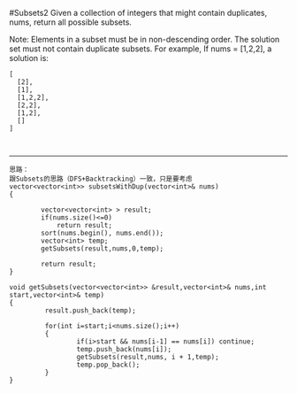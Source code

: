 #Subsets2
Given a collection of integers that might contain duplicates, nums, return all possible subsets.

Note:
Elements in a subset must be in non-descending order.
The solution set must not contain duplicate subsets.
For example,
If nums = [1,2,2], a solution is:
```
[
  [2],
  [1],
  [1,2,2],
  [2,2],
  [1,2],
  []
]



```
---


```
思路：
跟Subsets的思路（DFS+Backtracking）一致，只是要考虑
vector<vector<int>> subsetsWithDup(vector<int>& nums)
{
        
        vector<vector<int> > result;
        if(nums.size()<=0)
            return result;
        sort(nums.begin(), nums.end());
        vector<int> temp;
        getSubsets(result,nums,0,temp);
        
        return result;
}
    
void getSubsets(vector<vector<int>> &result,vector<int>& nums,int start,vector<int>& temp)
{
         result.push_back(temp);
        
         for(int i=start;i<nums.size();i++)
         {
                 if(i>start && nums[i-1] == nums[i]) continue;
                 temp.push_back(nums[i]);
                 getSubsets(result,nums, i + 1,temp);
                 temp.pop_back();
         }
}
```
